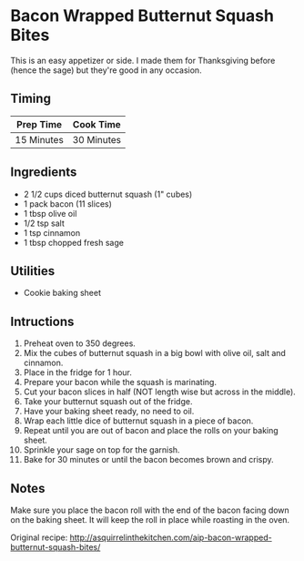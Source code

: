 # Bacon Wrapped Butternut Squash Bites

This is an easy appetizer or side. I made them for Thanksgiving before (hence
the sage) but they're good in any occasion.

## Timing

| Prep Time  | Cook Time  |
| ---------- | ---------- |
| 15 Minutes | 30 Minutes |

## Ingredients

- 2 1/2 cups diced butternut squash (1" cubes)
- 1 pack bacon (11 slices)
- 1 tbsp olive oil
- 1/2 tsp salt
- 1 tsp cinnamon
- 1 tbsp chopped fresh sage

## Utilities

- Cookie baking sheet

## Intructions

1. Preheat oven to 350 degrees.
2. Mix the cubes of butternut squash in a big bowl with olive oil, salt and cinnamon.
3. Place in the fridge for 1 hour.
4. Prepare your bacon while the squash is marinating.
5. Cut your bacon slices in half (NOT length wise but across in the middle).
6. Take your butternut squash out of the fridge.
7. Have your baking sheet ready, no need to oil.
8. Wrap each little dice of butternut squash in a piece of bacon.
9. Repeat until you are out of bacon and place the rolls on your baking sheet.
10. Sprinkle your sage on top for the garnish.
11. Bake for 30 minutes or until the bacon becomes brown and crispy.

## Notes

Make sure you place the bacon roll with the end of the bacon facing down on the
baking sheet. It will keep the roll in place while roasting in the oven.

Original recipe: http://asquirrelinthekitchen.com/aip-bacon-wrapped-butternut-squash-bites/
